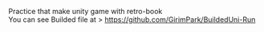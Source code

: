 Practice that make unity game with retro-book  
You can see Builded file at > https://github.com/GirimPark/BuildedUni-Run
